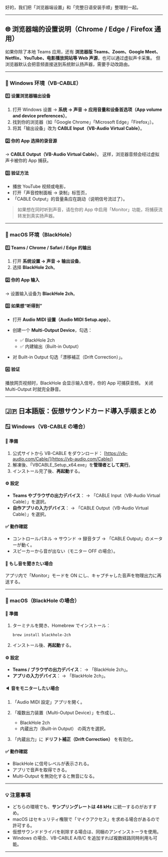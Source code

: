 好的，我们把「浏览器端设置」和「完整日语安装手顺」整理到一起。

---

## 🌐 浏览器端的设置说明（Chrome / Edge / Firefox 通用）

如果你除了本地 Teams 应用，还有 **浏览器版 Teams、Zoom、Google Meet、Netflix、YouTube、电影播放网站等 Web 声源**，也可以通过虚拟声卡采集。
但浏览器默认会把音频直接送到系统默认扬声器，需要手动改路由。

---

### 🧭 Windows 环境（VB-CABLE）

#### 1️⃣ 设置浏览器输出设备

1. 打开 Windows 设置 → **系统 → 声音 → 应用音量和设备首选项（App volume and device preferences）**。
2. 找到你的浏览器（如「Google Chrome」「Microsoft Edge」「Firefox」）。
3. 将其「输出设备」改为 **CABLE Input（VB-Audio Virtual Cable）**。

#### 2️⃣ 你的 App 选择的录音源

→ **CABLE Output（VB-Audio Virtual Cable）**。
这样，浏览器音频会经过虚拟声卡被你的 App 捕获。

#### 3️⃣ 验证方法

* 播放 YouTube 视频或电影，
* 打开「声音控制面板 → 录制」标签页，
* 「CABLE Output」的音量条应在跳动（说明信号流过了）。

> 如果想在同时听到声音，请在你的 App 中启用「Monitor」功能，将捕获流转发到真实扬声器。

---

### 🍎 macOS 环境（BlackHole）

#### 1️⃣ Teams / Chrome / Safari / Edge 的输出

1. 打开 **系统设置 → 声音 → 输出设备**。
2. 选择 **BlackHole 2ch**。

#### 2️⃣ 你的 App 输入

→ 设置输入设备为 **BlackHole 2ch**。

#### 3️⃣ 如果想“听得到”

* 打开 **Audio MIDI 设置（Audio MIDI Setup.app）**。
* 创建一个 **Multi-Output Device**，勾选：

  * ✅ BlackHole 2ch
  * ✅ 内建输出（Built-in Output）
* 对 Built-in Output 勾选「漂移補正（Drift Correction）」。

#### 4️⃣ 验证

播放网页视频时，BlackHole 会显示输入信号，你的 App 可捕获音频。
关闭 Multi-Output 时就完全静音。

---

## 🇯🇵 日本語版：仮想サウンドカード導入手順まとめ

### 🪟 Windows（VB-CABLE の場合）

#### 🔧 準備

1. 公式サイトから VB-CABLE をダウンロード：
   [https://vb-audio.com/Cable/](https://vb-audio.com/Cable/)
2. 解凍後、「VBCABLE_Setup_x64.exe」を**管理者として実行**。
3. インストール完了後、**再起動**する。

#### ⚙️ 設定

* **Teams やブラウザの出力デバイス**：
  → 「CABLE Input（VB-Audio Virtual Cable）」を選択。
* **自作アプリの入力デバイス**：
  → 「CABLE Output（VB-Audio Virtual Cable）」を選択。

#### ✅ 動作確認

* コントロールパネル → サウンド → 録音タブ → 「CABLE Output」のメーターが動く。
* スピーカーから音が出ない（モニター OFF の場合）。

#### 🔁 もし音を聞きたい場合

アプリ内で「Monitor」モードを ON にし、キャプチャした音声を物理出力に再送する。

---

### 🍎 macOS（BlackHole の場合）

#### 🔧 準備

1. ターミナルを開き、Homebrew でインストール：

   ```bash
   brew install blackhole-2ch
   ```
2. インストール後、**再起動**する。

#### ⚙️ 設定

* **Teams / ブラウザの出力デバイス**：
  → 「BlackHole 2ch」。
* **アプリの入力デバイス**：
  → 「BlackHole 2ch」。

#### 🔈 音をモニターしたい場合

1. 「Audio MIDI 設定」アプリを開く。
2. 「複数出力装置（Multi-Output Device）」を作成し、

   * BlackHole 2ch
   * 内蔵出力（Built-in Output）
     の両方を選択。
3. 「内蔵出力」に **ドリフト補正（Drift Correction）** を有効化。

#### ✅ 動作確認

* BlackHole に信号レベルが表示される。
* アプリで音声を取得できる。
* Multi-Output を無効化すると無音になる。

---

### 💡 注意事項

* どちらの環境でも、**サンプリングレートは 48 kHz** に統一するのがおすすめ。
* macOS はセキュリティ権限で「マイクアクセス」を求める場合があるので許可する。
* 仮想サウンドドライバを削除する場合は、同梱のアンインストーラを使用。
* Windows の場合、VB-CABLE A/B/C を追加すれば複数経路同時利用も可能。

---